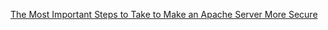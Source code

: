 [The Most Important Steps to Take to Make an Apache Server More Secure](https://help.dreamhost.com/hc/en-us/articles/226327268-The-most-important-steps-to-take-to-make-an-Apache-server-more-secure)
